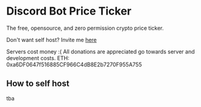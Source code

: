 # Discord Bot Price Ticker

The free, opensource, and zero permission crypto price ticker.

Don't want self host? Invite me [here](https://discord.com/api/oauth2/authorize?client_id=1023687146902671481&permissions=0&scope=bot)

Servers cost money :( All donations are appreciated go towards server and development costs.
ETH: 0xa6DF0647f516885CF966C4dB8E2b7270F955A755

## How to self host

tba
